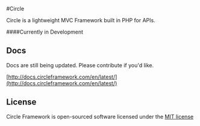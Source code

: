 #Circle

Circle is a lightweight MVC Framework built in PHP for APIs.

####Currently in Development

## Docs
Docs are still being updated. Please contribute if you'd like.

[http://docs.circleframework.com/en/latest/](http://docs.circleframework.com/en/latest/)

## License

Circle Framework is open-sourced software licensed under the [MIT license](http://opensource.org/licenses/MIT)
